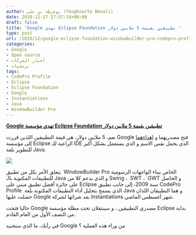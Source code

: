 ```yaml
---
author: يوغرطة بن علي (Youghourta Benali)
date: 2010-12-17 17:57:14+00:00
draft: false
title: 'Google تهدي Eclipse Foundation تطبيقين بقيمة 5 ملايين دولار '
type: post
url: /2010/12/google-eclipse-foundation-windowbuilder-pro-codepro-profile/
categories:
- Google
- Open source
- أخبار الشركات
- برمجيات
tags:
- CodePro Profile
- Eclipse
- Eclipse Foundation
- Google
- Instantiations
- Java
- WindowBuilder Pro
---
```


**[Google تهدي مؤسسة Eclipse Foundation تطبيقين بقيمة 5 ملايين دولار](https://www.it-scoop.com/2010/12/google-eclipse-foundation-windowbuilder-pro-codepro-profile)**




نعم، 5 ملايين دولار، هي قيمة التطبيقين اللذين قررت Google فتح مصدريهما و [إهداءهما](http://googlecode.blogspot.com/2010/12/windowbuilder-becomes-new-open-source.html) إلى مؤسسة Eclipse الراعية للـ IDE الذي يحمل نفس الاسم و الذي يستعمل بشكل أكبر للتطوير بلغة Java.




![](http://code.google.com/intl/fr/javadevtools/wbpro/userinterface/images/userinterface.gif )





يتعلق الأمر بكل من تطبيق  WindowBuilder Pro الخاص ببناء الواجهات الرسومية للتطبيقات المكتوبة بالـ Java و الذي يدعم كلا من Swing ،  SWT ،  GWT و الحاصل على جائزة أفضل تطبيق مبني على Eclipse سنة 2009، إلى جانب تطبيق CodePro Profile  الذي يسمح بتحليل أداء التطبيقات المكتوبة بلغة Java و هما التطبيقان اللذان حصلت عليها Google بعد شرائها لشركة Instantiations شهر أغسطس الماضي.




حاليا فتحت Google مصدري التطبيقين ، و سينتقلان تحت مظلة مؤسسة Eclipse بداية من النصف الأول من العام القادم.




في رأيك، ما الذي ستجنيه Google من وراء هذه العملية ؟



